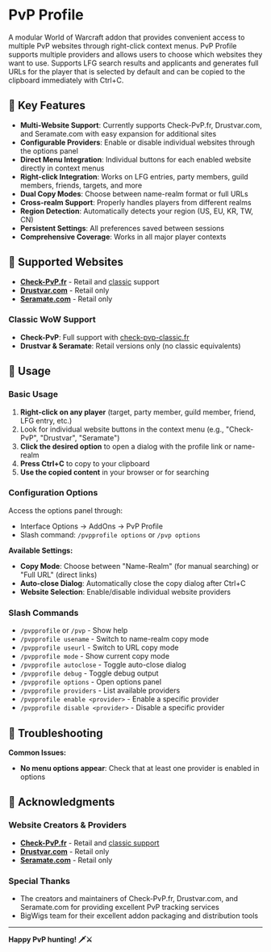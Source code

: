 # PvP Profile

A modular World of Warcraft addon that provides convenient access to multiple PvP websites through right-click context menus. PvP Profile supports multiple providers and allows users to choose which websites they want to use. Supports LFG search results and applicants and generates full URLs for the player that is selected by default and can be copied to the clipboard immediately with Ctrl+C.

## 🎯 Key Features

* **Multi-Website Support**: Currently supports Check-PvP.fr, Drustvar.com, and Seramate.com with easy expansion for additional sites
* **Configurable Providers**: Enable or disable individual websites through the options panel
* **Direct Menu Integration**: Individual buttons for each enabled website directly in context menus
* **Right-click Integration**: Works on LFG entries, party members, guild members, friends, targets, and more
* **Dual Copy Modes**: Choose between name-realm format or full URLs
* **Cross-realm Support**: Properly handles players from different realms
* **Region Detection**: Automatically detects your region (US, EU, KR, TW, CN)
* **Persistent Settings**: All preferences saved between sessions
* **Comprehensive Coverage**: Works in all major player contexts

## 🔗 Supported Websites

- **[Check-PvP.fr](https://check-pvp.fr/)** - Retail and [classic](https://check-pvp-classic.fr/) support
- **[Drustvar.com](https://drustvar.com/)** - Retail only
- **[Seramate.com](https://seramate.com/)** - Retail only

### Classic WoW Support
- **Check-PvP**: Full support with [check-pvp-classic.fr](https://check-pvp-classic.fr/)
- **Drustvar & Seramate**: Retail versions only (no classic equivalents)

## 📖 Usage

### Basic Usage

1. **Right-click on any player** (target, party member, guild member, friend, LFG entry, etc.)
2. Look for individual website buttons in the context menu (e.g., "Check-PvP", "Drustvar", "Seramate")
3. **Click the desired option** to open a dialog with the profile link or name-realm
4. **Press Ctrl+C** to copy to your clipboard
5. **Use the copied content** in your browser or for searching

### Configuration Options

Access the options panel through:
- Interface Options → AddOns → PvP Profile
- Slash command: `/pvpprofile options` or `/pvp options`

**Available Settings:**
- **Copy Mode**: Choose between "Name-Realm" (for manual searching) or "Full URL" (direct links)
- **Auto-close Dialog**: Automatically close the copy dialog after Ctrl+C
- **Website Selection**: Enable/disable individual website providers

### Slash Commands

- `/pvpprofile` or `/pvp` - Show help
- `/pvpprofile usename` - Switch to name-realm copy mode
- `/pvpprofile useurl` - Switch to URL copy mode
- `/pvpprofile mode` - Show current copy mode
- `/pvpprofile autoclose` - Toggle auto-close dialog
- `/pvpprofile debug` - Toggle debug output
- `/pvpprofile options` - Open options panel
- `/pvpprofile providers` - List available providers
- `/pvpprofile enable <provider>` - Enable a specific provider
- `/pvpprofile disable <provider>` - Disable a specific provider

## 🐛 Troubleshooting

**Common Issues:**

- **No menu options appear**: Check that at least one provider is enabled in options

## 🙏 Acknowledgments

### **Website Creators & Providers**
- **[Check-PvP.fr](https://check-pvp.fr/)** - Retail and [classic support](https://check-pvp-classic.fr/)
- **[Drustvar.com](https://drustvar.com/)** - Retail only
- **[Seramate.com](https://seramate.com/)** - Retail only

### **Special Thanks**
- The creators and maintainers of Check-PvP.fr, Drustvar.com, and Seramate.com for providing excellent PvP tracking services
- BigWigs team for their excellent addon packaging and distribution tools

---

**Happy PvP hunting! 🗡️⚔️** 